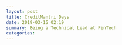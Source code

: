 ```yaml
---
layout: post
title: CreditMantri Days
date: 2019-03-15 02:19
summary: Being a Technical Lead at FinTech
categories:
---
```


